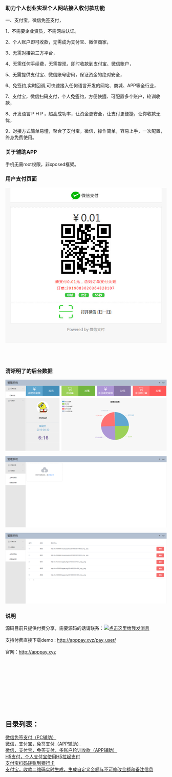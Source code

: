 ### 助力个人创业实现个人网站接入收付款功能

一、支付宝，微信免签支付， 

1、不需要企业资质，不需网站认证。

2、个人账户即可收款，无需成为支付宝、微信商家，

3、无需对接第三方平台，

4、无需任何手续费，无需提现，即时收款到支付宝、微信账户，

5、无需提供支付宝、微信账号密码，保证资金的绝对安全，

6、免签约,实时回调,可快速接入任何语言开发的网站、商城、APP等全行业，

7、支付宝，微信扫码支付，个人免签约，方便快捷、可配置多个账户，轮训收款，

8、开发语言ＰＨＰ，超高成功率，让资金更安全，让支付更便捷，让你收款无忧，

9、对接方式简单易懂，聚合了支付宝，微信，操作简单，容易上手，一次配置，终身免费使用。


### 关于辅助APP
手机无需root权限，非xposed框架。


### 用户支付页面

![image](https://github.com/apppay/ManyUsers/blob/master/0.jpg)

<br>
<br>

### 清晰明了的后台数据

![image](https://github.com/apppay/ManyUsers/blob/master/1.png)

![image](https://github.com/apppay/ManyUsers/blob/master/2.png)

![image](https://github.com/apppay/ManyUsers/blob/master/3.png)


### 说明

源码目前只提供付费分享，需要源码的话请联系：<a target="_blank" href="http://wpa.qq.com/msgrd?v=3&uin=754219009&site=qq&menu=yes"><img border="0" src="http://wpa.qq.com/pa?p=2:754219009:51" alt="点击这里给我发消息" title="点击这里给我发消息"/></a>
<br>
<br>
支持付费直接下载demo :  <a href="http://apppay.xyz/pay3/">http://apppay.xyz/pay_user/</a>
<br>
<br>
官网：<a href="http://apppay.xyz">http://apppay.xyz</a>
<br>
<br>
<br>
<br>
<br>
<br>
<br>
<br>
<br>
<br>
<br>
<h2>目录列表：</h2>
<a href="https://github.com/apppay/pc_pay">微信免签支付（PC辅助）</a><br>
<a href="https://github.com/apppay/pay">微信，支付宝，免签支付（APP辅助）</a><br>
<a href="https://github.com/apppay/ManyUsers">微信，支付宝，免签支付，多账户轮训收款（APP辅助）</a><br>
<a href="https://github.com/apppay/h5pay">H5支付，个人支付宝使用H5拉起支付</a><br>
<a href="https://github.com/apppay/zztoyh">支付宝扫码转账到银行卡</a><br>
<a href="https://github.com/apppay/zhifubao">支付宝，收款二维码实时生成，生成自定义金额与不可修改金额和备注信息</a><br>









